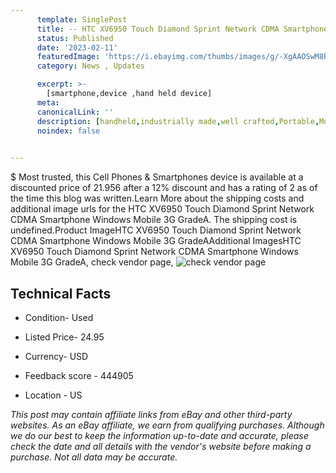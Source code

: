 ```yaml
---
      template: SinglePost
      title: -- HTC XV6950 Touch Diamond Sprint Network CDMA Smartphone Windows Mobile 3G GradeA
      status: Published
      date: '2023-02-11'
      featuredImage: 'https://i.ebayimg.com/thumbs/images/g/-XgAAOSwM8RhYXEK/s-l225.jpg'
      category: News , Updates

      excerpt: >-
        [smartphone,device ,hand held device]
      meta:
      canonicalLink: ''
      description: [handheld,industrially made,well crafted,Portable,Mobile,Compact,Convenient,Lightweight,Maneuverable,Man-portable,Miniature,Carriable,Hand-held,Light,Holdable,Transportable,Mobile device,Pocket-sized,On-the-go,Wireless,Cordless,Compact size,Convenient size, smartphone,device ,hand held device]
      noindex: false

        
---
```

$
    Most trusted, this Cell Phones & Smartphones device is available at a discounted price of 21.956 after a 12% discount and has a rating of 2 as of the time this blog was written.Learn More about the shipping costs and additional image urls for the HTC XV6950 Touch Diamond Sprint Network CDMA Smartphone Windows Mobile 3G GradeA. The shipping cost is undefined.Product ImageHTC XV6950 Touch Diamond Sprint Network CDMA Smartphone Windows Mobile 3G GradeAAdditional ImagesHTC XV6950 Touch Diamond Sprint Network CDMA Smartphone Windows Mobile 3G GradeA, check vendor page, ![check vendor page](https://origin-galleryplus.ebayimg.com/ws/web/362813376135_2_0_1/225x225.jpg,https://origin-galleryplus.ebayimg.com/ws/web/362813376135_3_0_1/225x225.jpg,https://origin-galleryplus.ebayimg.com/ws/web/362813376135_4_0_1/225x225.jpg,https://origin-galleryplus.ebayimg.com/ws/web/362813376135_5_0_1/225x225.jpg)
    
    

 ## Technical Facts 



     
      

 - Condition- Used 


      

 - Listed Price- 24.95 


      

 - Currency- USD 


      

 - Feedback score - 444905 


      

 - Location - US 


      
      

 *_This post may contain affiliate links from eBay and other third-party websites. As an eBay affiliate, we earn from qualifying purchases. Although we do our best to keep the information up-to-date and accurate, please check the date and all details with the vendor's website before making a purchase. Not all data may be accurate._*



    
    
    
    
    